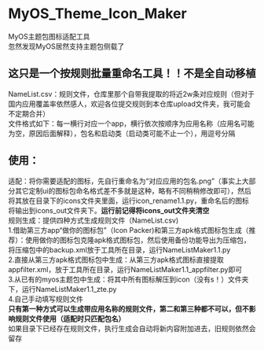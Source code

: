 # MyOS_Theme_Icon_Maker
MyOS主题包图标适配工具     
忽然发现MyOS居然支持主题包侧载了   
## 这只是一个按规则批量重命名工具！！不是全自动移植

NameList.csv：规则文件，仓库里那个自带我提取的将近2w条对应规则（但对于国内应用覆盖率依然感人，欢迎各位提交规则到本仓库upload文件夹，我可能会不定期合并）    
文件格式如下：每一横行对应一个app，横行依次按顺序为应用名称（应用名可能为空，原因后面解释），包名和启动类（启动类可能不止一个），用逗号分隔  

## 使用：
适配：将你需要适配的图标，先自行重命名为“对应应用的包名.png”（事实上大部分其它定制ui的图标包命名格式差不多就是这种，略有不同稍稍修改即可），然后将其放在目录下的icons文件夹里面，运行icon_rename1.1.py，重命名后的图标将输出到icons_out文件夹下。__运行前记得将icons_out文件夹清空__      
规则生成：提供四种方式生成规则文件（NameList.csv)     
1.借助第三方app“做你的图标包”（Icon Packer)和第三方apk格式图标包生成（推荐）：使用做你的图标包克隆apk格式图标包，然后使用备份功能导出为压缩包，将压缩包中的backup.xml放于工具所在目录，运行NameListMaker1.1.py     
2.直接从第三方apk格式图标包中生成：从第三方apk格式图标直接提取appfilter.xml，放于工具所在目录，运行NameListMaker1.1_appfilter.py即可     
3.从已有的myos主题包中生成：将其中所有图标解压到icon（没有s！）文件夹下，运行NameListMaker1.1_zte.py    
4.自己手动填写规则文件    
__只有第一种方式可以生成带应用名称的规则文件，第二和第三种都不可以，但不影响规则文件使用（适配时只匹配包名）__     
如果目录下已经存在规则文件，执行生成会自动将新内容附加进去，旧规则依然会留存
